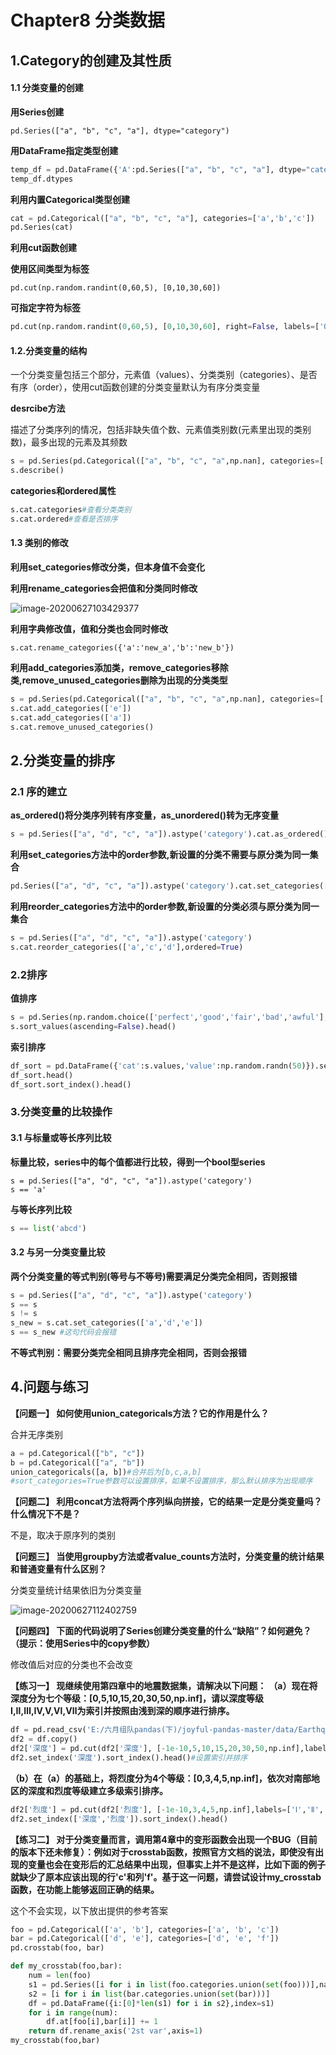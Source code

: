 # Chapter8 分类数据

## 1.Category的创建及其性质

#### 1.1 分类变量的创建

**用Series创建**

`pd.Series(["a", "b", "c", "a"], dtype="category")`

**用DataFrame指定类型创建**

```python
temp_df = pd.DataFrame({'A':pd.Series(["a", "b", "c", "a"], dtype="category"),'B':list('abcd')})
temp_df.dtypes
```

**利用内置Categorical类型创建**

```python
cat = pd.Categorical(["a", "b", "c", "a"], categories=['a','b','c'])
pd.Series(cat)
```

**利用cut函数创建**

**使用区间类型为标签**

`pd.cut(np.random.randint(0,60,5), [0,10,30,60])`

**可指定字符为标签**

```python
pd.cut(np.random.randint(0,60,5), [0,10,30,60], right=False, labels=['0-10','10-30','30-60'])
```

#### 1.2.分类变量的结构

一个分类变量包括三个部分，元素值（values）、分类类别（categories）、是否有序（order），使用cut函数创建的分类变量默认为有序分类变量

**desrcibe方法**

描述了分类序列的情况，包括非缺失值个数、元素值类别数(元素里出现的类别数)，最多出现的元素及其频数

```python
s = pd.Series(pd.Categorical(["a", "b", "c", "a",np.nan], categories=['a','b','c','d']))
s.describe()
```

**categories和ordered属性**

```python
s.cat.categories#查看分类类别
s.cat.ordered#查看是否排序
```

#### 1.3 类别的修改

**利用set_categories修改分类，但本身值不会变化**

**利用rename_categories会把值和分类同时修改**

![image-20200627103429377](https://raw.githubusercontent.com/zbingbing-lava/pic/master/img/20200627210240.png)

**利用字典修改值，值和分类也会同时修改**

`s.cat.rename_categories({'a':'new_a','b':'new_b'})`

**利用add_categories添加类，remove_categories移除类,remove_unused_categories删除为出现的分类类型**

```python
s = pd.Series(pd.Categorical(["a", "b", "c", "a",np.nan], categories=['a','b','c','d']))
s.cat.add_categories(['e'])
s.cat.add_categories(['a'])
s.cat.remove_unused_categories()
```

## 2.分类变量的排序

### 2.1 序的建立

**as_ordered()将分类序列转有序变量，as_unordered()转为无序变量**

```python
s = pd.Series(["a", "d", "c", "a"]).astype('category').cat.as_ordered()
```

**利用set_categories方法中的order参数,新设置的分类不需要与原分类为同一集合**

```python
pd.Series(["a", "d", "c", "a"]).astype('category').cat.set_categories(['a','c','d'],ordered=True)
```

**利用reorder_categories方法中的order参数,新设置的分类必须与原分类为同一集合**

```python
s = pd.Series(["a", "d", "c", "a"]).astype('category')
s.cat.reorder_categories(['a','c','d'],ordered=True)
```

### 2.2排序

**值排序**

```python
s = pd.Series(np.random.choice(['perfect','good','fair','bad','awful'],50)).astype('category') s.cat.set_categories(['perfect','good','fair','bad','awful'][::-1],ordered=**True**).head()
s.sort_values(ascending=False).head()
```

**索引排序**

```python
df_sort = pd.DataFrame({'cat':s.values,'value':np.random.randn(50)}).set_index('cat')
df_sort.head()
df_sort.sort_index().head()
```

### 3.分类变量的比较操作

#### 3.1 与标量或等长序列比较

**标量比较，series中的每个值都进行比较，得到一个bool型series**

```
s = pd.Series(["a", "d", "c", "a"]).astype('category') 
s == 'a'
```

**与等长序列比较**

```python
s == list('abcd')
```

#### 3.2 与另一分类变量比较

**两个分类变量的等式判别(等号与不等号)需要满足分类完全相同，否则报错**

```python
s = pd.Series(["a", "d", "c", "a"]).astype('category')
s == s
s != s
s_new = s.cat.set_categories(['a','d','e'])
s == s_new #这句代码会报错
```

**不等式判别：需要分类完全相同且排序完全相同，否则会报错**

## 4.问题与练习

**【问题一】 如何使用union_categoricals方法？它的作用是什么？**

合并无序类别

```python
a = pd.Categorical(["b", "c"])
b = pd.Categorical(["a", "b"])
union_categoricals([a, b])#合并后为[b,c,a,b]
#sort_categories=True参数可以设置排序，如果不设置排序，那么默认排序为出现顺序
```

**【问题二】 利用concat方法将两个序列纵向拼接，它的结果一定是分类变量吗？什么情况下不是？**

不是，取决于原序列的类别

**【问题三】 当使用groupby方法或者value_counts方法时，分类变量的统计结果和普通变量有什么区别？**

分类变量统计结果依旧为分类变量

![image-20200627112402759](https://raw.githubusercontent.com/zbingbing-lava/pic/master/img/20200627205731.png)

**【问题四】 下面的代码说明了Series创建分类变量的什么“缺陷”？如何避免？（提示：使用Series中的copy参数）**

修改值后对应的分类也不会改变

**【练习一】 现继续使用第四章中的地震数据集，请解决以下问题：**
**（a）现在将深度分为七个等级：[0,5,10,15,20,30,50,np.inf]，请以深度等级Ⅰ,Ⅱ,Ⅲ,Ⅳ,Ⅴ,Ⅵ,Ⅶ为索引并按照由浅到深的顺序进行排序。**

```python
df = pd.read_csv('E:/六月组队pandas(下)/joyful-pandas-master/data/Earthquake.csv')
df2 = df.copy()
df2['深度'] = pd.cut(df2['深度'], [-1e-10,5,10,15,20,30,50,np.inf],labels=['Ⅰ','Ⅱ','Ⅲ','Ⅳ','Ⅴ','Ⅵ','Ⅶ'])
df2.set_index('深度').sort_index().head()#设置索引并排序
```

**（b）在（a）的基础上，将烈度分为4个等级：[0,3,4,5,np.inf]，依次对南部地区的深度和烈度等级建立多级索引排序。**

```python
df2['烈度'] = pd.cut(df2['烈度'], [-1e-10,3,4,5,np.inf],labels=['Ⅰ','Ⅱ','Ⅲ','Ⅳ'])
df2.set_index(['深度','烈度']).sort_index().head()
```

**【练习二】 对于分类变量而言，调用第4章中的变形函数会出现一个BUG（目前的版本下还未修复）：例如对于crosstab函数，按照官方文档的说法，即使没有出现的变量也会在变形后的汇总结果中出现，但事实上并不是这样，比如下面的例子就缺少了原本应该出现的行'c'和列'f'。基于这一问题，请尝试设计my_crosstab函数，在功能上能够返回正确的结果。**

这个不会实现，以下放出提供的参考答案

```python
foo = pd.Categorical(['a', 'b'], categories=['a', 'b', 'c'])
bar = pd.Categorical(['d', 'e'], categories=['d', 'e', 'f'])
pd.crosstab(foo, bar)

def my_crosstab(foo,bar):
    num = len(foo)
    s1 = pd.Series([i for i in list(foo.categories.union(set(foo)))],name='1nd var')
    s2 = [i for i in list(bar.categories.union(set(bar)))]
    df = pd.DataFrame({i:[0]*len(s1) for i in s2},index=s1)
    for i in range(num):
        df.at[foo[i],bar[i]] += 1
    return df.rename_axis('2st var',axis=1)
my_crosstab(foo,bar)
```

